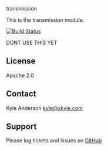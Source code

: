 transmission

This is the transmission module.

[![Build Status](https://travis-ci.org/solarkennedy/puppet-transmission.png)](https://travis-ci.org/solarkennedy/puppet-transmission)

DONT USE THIS YET

License
-------
Apache 2.0

Contact
-------
Kyle Anderson <kyle@xkyle.com>

Support
-------
Please log tickets and issues on [GitHub](https://github.com/solarkennedy/puppet-transmission/issues/)
